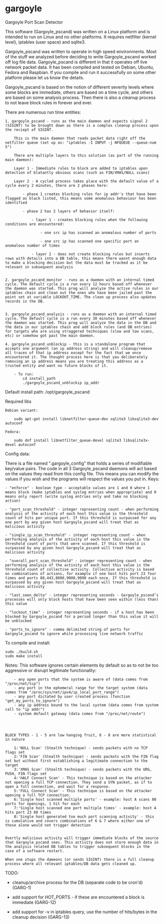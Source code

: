 # gargoyle
Gargoyle Port Scan Detector

This software (Gargoyle_pscand) was written on a Linux platform and is intended to run on Linux and no other platforms. It requires netfilter (kernel level), iptables (user space) and sqlite3.

Gargoyle_pscand was written to operate in high speed environments. Most of the stuff we analyzed before deciding to write Gargoyle_pscand worked off log file data. Gargoyle_pscand is different in that it operates off live network packet data. It has been compiled and tested on Debian, Ubuntu, Fedora and Raspbian. If you compile and run it successfully on some other platform please let us know the details.

Gargoyle_pscand is based on the notion of different severity levels where some blocks are immediate, others are based on a time cycle, and others are based on some analysis process. Then there is also a cleanup process to not leave block rules in forever and ever.

There are numerous run time entities:

	1. gargoyle_pscand - runs as the main daemon and expects signal 2 (SIGINT) to be brought down as there is a complex cleanup process upon the reciept of SIGINT.

		This is the main daemon that reads packet data right off the netfilter queue (set up as: "iptables -I INPUT -j NFQUEUE --queue-num 5")

		There are multiple layers to this solution (as part of the running main daemon):

		Layer 1 - Immediate rules to block are added to iptables upon detection of blatantly obvious scans (such as FIN/XMAS/NULL scans)

		Layer 2 - A cycled process takes place with the default value of a cycle every 2 minutes, there are 2 phases here:

			- phase 1 creates blocking rules for ip addr's that have been flagged as black listed, this means some anomalous behaviour has been identified
		
			- phase 2 has 2 layers of behavior itself:

				- layer 1 - creates blocking rules when the following conditions are encountered:

					- one src ip has scanned an anomalous number of ports

					- one src ip has scanned one specific port an anomalous number of times

				- layer 2 - does not create blocking rules but inserts rows with details into a DB table, this means there wasnt enough data to make a blocking decision but the data must be tracked as it be relevant in subsequent analysis


	2. gargoyle_pscand_monitor - runs as a daemon with an internal timed cycle. The default cycle is a run every 12 hours based off whenever the daemon was started. This prog will analyze the active rules in our iptables chain and clean out the ones who have been jailed past the point set at variable LOCKOUT_TIME. The clean up process also updates records in the DB.


	3. gargoyle_pscand_analysis - runs as a daemon with an internal timed cycle. The default cycle is a run every 30 minutes based off whenever the daemon was started. This prog will analyze the data in the DB and the data in our iptables chain and add block rules (and DB entries) for targets who are using straggered techniques (slow and low scans, etc) or somehow got past the main daemon.

	4. gargoyle_pscand_unblockip - this is a standalone program that accepts one argument (an ip address string) and will cleanup/remove all traces of that ip address except for the fact that we once encountered it. The thought process here is that you deliberately removing an ip address means you are treating this address as a trusted entity and want no future blocks of it.

		- To run:
			cd install_path
			./gargoyle_pscand_unblockip ip_addr



Default install path: /opt/gargoyle_pscand


Required libs

	Debian variant:

		sudo apt-get install libnetfilter-queue-dev sqlite3 libsqlite3-dev autoconf

	Fedora:

		sudo dnf install libnetfilter_queue-devel sqlite3 libsqlite3x-devel autoconf



Config data:

There is a file named ".gargoyle_config" that holds a series of modifiable key/value pairs. The code in all 3 Gargoyle_pscand daemons will act based on the values they read from this config file. This means you can modify the values if you wish and the programs will respect the values you put in. Keys:

	- "enforce" - boolean type - acceptable values are 1 and 0 where 1 means block (make iptables and syslog entries when appropriate) and 0 means only report (write syslog entries only and take no blocking action)

	- "port_scan_threshold" - integer representing count - when performing analysis of the activity of each host this value is the threshold count of hits per unique port. If this threshold is surpassed for any one port by any given host Gargoyle_pscand will treat that as malicious activity

	- "single_ip_scan_threshold" - integer representing count - when performing analysis of the activity of each host this value is the threshold count of ports that were scanned. If this threshold is surpassed by any given host Gargoyle_pscand will treat that as malicious activity

	- "overall_port_scan_threshold" - integer representing count - when performing analysis of the activity of each host this value is the threshold count of collective activity. Collective activity is based on combinations of actions, for example if one host hits port 23 four times and ports 80,443,8080,9000,9090 each once. If this threshold is surpassed by any given host Gargoyle_pscand will treat that as malicious activity

	- "last_seen_delta" - integer representing seconds - Gargoyle_pscand’s processes will only block hosts that have been seen within (less than) this value 

	- "lockout_time" - integer representing seconds - if a host has been blocked by Gargoyle_pscand for a period longer than this value it will be unblocked

	- "ports_to_ignore" - comma delimited string of ports for Gargoyle_pscand to ignore while processing live network traffic



To compile and install:

	sudo ./build.sh
	sudo make install


Notes:
	This software ignores certain elements by default so as to not be too aggressive or disrupt legitimate functionality:

		- any open ports that the system is aware of (data comes from "/proc/net/tcp")
		- any port in the ephemeral range for the target system (data comes from "/proc/sys/net/ipv4/ip_local_port_range")
		- any port dictated by user created process (function "get_my_ports_to_ignore")
		- any ip address bound to the local system (data comes from system call to "ip addr")
		- system default gateway (data comes from "/proc/net/route")




	BLOCK TYPES - 1 - 5 are low hanging fruit, 6 - 8 are more statistical in nature

		1:'NULL Scan' (Stealth technique) - sends packets with no TCP flags set
		2:'FIN Scan' (Stealth technique) - sends packets with the FIN flag set but without first establishing a legitimate connection to the target
		3:'XMAS Scan' (Stealth technique) - sends packets with the URG, PUSH, FIN flags set
		4:'HALF Connect Scan' - This technique is based on the attacker not opening a full TCP connection. They send a SYN packet, as if to open a full connection, and wait for a response.
		5:'FULL Connect Scan' - This technique is based on the attacker opening a full TCP connection.
		6:'Single host scanned multiple ports' - example: host A scans 80 ports for openings, 1 hit for each 
		7:'Single host scanned one port multiple times' - example: host A hits port 23 80 times 
		8:'Single host generated too much port scanning activity' - this is cumulative and covers combinations of 6 & 7 where either one of those alone would not trigger detection

	
	Overtly malicious activity will trigger immediate blocks of the source that Gargoyle_pscand sees. This activity does not store enough data in the analysis related DB tables to trigger subsequent blocks in the case of a software restart.

	When one stops the dameons (or sends SIGINT) there is a full cleanup process where all relevant iptables/DB data gets cleaned up.



TODO:

- cleanup/archive process for the DB (separate code to be cron'd) (GARG-1)

- add support for HOT_PORTS - if these are encountered a block is immediate (GARG-12)

- add support for -v in iptables query, use the number of hits/bytes in the cleanup decision (GARG-13)



